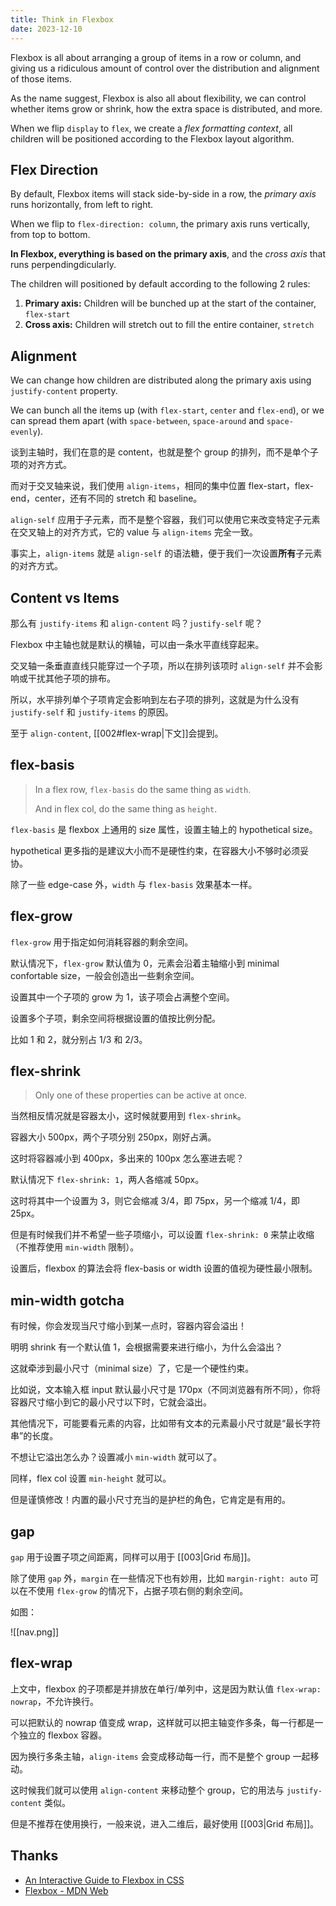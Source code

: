 ```yaml
---
title: Think in Flexbox
date: 2023-12-10
---
```


Flexbox is all about arranging a group of items in a row or column, and giving us a ridiculous amount of control over the distribution and alignment of those items.

As the name suggest, Flexbox is also all about flexibility, we can control whether items grow or shrink, how the extra space is distributed, and more.

When we flip `display` to `flex`, we create a _flex formatting context_, all children will be positioned according to the Flexbox layout algorithm.

## Flex Direction

By default, Flexbox items will stack side-by-side in a row, the _primary axis_ runs horizontally, from left to right.

When we flip to `flex-direction: column`, the primary axis runs vertically, from top to bottom. 

**In Flexbox, everything is based on the primary axis**, and the _cross axis_ that runs perpendingdicularly.

The children will positioned by default according to the following 2 rules:

1. **Primary axis:** Children will be bunched up at the start of the container, `flex-start`
2. **Cross axis:** Children will stretch out to fill the entire container, `stretch`

## Alignment

We can change how children are distributed along the primary axis using `justify-content` property.

We can bunch all the items up (with `flex-start`, `center` and `flex-end`), or we can spread them apart (with `space-between`, `space-around` and `space-evenly`).



谈到主轴时，我们在意的是 content，也就是整个 group 的排列，而不是单个子项的对齐方式。

而对于交叉轴来说，我们使用 `align-items`，相同的集中位置 flex-start，flex-end，center，还有不同的 stretch 和 baseline。

`align-self` 应用于子元素，而不是整个容器，我们可以使用它来改变特定子元素在交叉轴上的对齐方式，它的 value 与 `align-items` 完全一致。

事实上，`align-items` 就是 `align-self` 的语法糖，便于我们一次设置**所有**子元素的对齐方式。


## Content vs Items


那么有 `justify-items` 和 `align-content` 吗？`justify-self` 呢？

Flexbox 中主轴也就是默认的横轴，可以由一条水平直线穿起来。

交叉轴一条垂直直线只能穿过一个子项，所以在排列该项时 `align-self` 并不会影响或干扰其他子项的排布。

所以，水平排列单个子项肯定会影响到左右子项的排列，这就是为什么没有 `justify-self` 和 `justify-items` 的原因。

至于 `align-content`, [[002#flex-wrap|下文]]会提到。


## flex-basis

> In a flex row, `flex-basis` do the same thing as `width`.
> 
> And in flex col, do the same thing as `height`.

`flex-basis` 是 flexbox 上通用的 size 属性，设置主轴上的 hypothetical size。

hypothetical 更多指的是建议大小而不是硬性约束，在容器大小不够时必须妥协。

除了一些 edge-case 外，`width` 与 `flex-basis` 效果基本一样。


## flex-grow

`flex-grow` 用于指定如何消耗容器的剩余空间。

默认情况下，`flex-grow` 默认值为 0，元素会沿着主轴缩小到 minimal confortable size，一般会创造出一些剩余空间。

设置其中一个子项的 grow 为 1，该子项会占满整个空间。

设置多个子项，剩余空间将根据设置的值按比例分配。

比如 1 和 2，就分别占 1/3 和 2/3。



## flex-shrink

> Only one of these properties can be active at once.

当然相反情况就是容器太小，这时候就要用到 `flex-shrink`。

容器大小 500px，两个子项分别 250px，刚好占满。

这时将容器减小到 400px，多出来的 100px 怎么塞进去呢？

默认情况下 `flex-shrink: 1`，两人各缩减 50px。

这时将其中一个设置为 3，则它会缩减 3/4，即 75px，另一个缩减 1/4，即 25px。

但是有时候我们并不希望一些子项缩小，可以设置 `flex-shrink: 0` 来禁止收缩（不推荐使用 `min-width` 限制）。

设置后，flexbox 的算法会将 flex-basis or width 设置的值视为硬性最小限制。


## min-width gotcha

有时候，你会发现当尺寸缩小到某一点时，容器内容会溢出！

明明 shrink 有一个默认值 1，会根据需要来进行缩小，为什么会溢出？

这就牵涉到最小尺寸（minimal size）了，它是一个硬性约束。

比如说，文本输入框 input 默认最小尺寸是 170px（不同浏览器有所不同），你将容器尺寸缩小到它的最小尺寸以下时，它就会溢出。

其他情况下，可能要看元素的内容，比如带有文本的元素最小尺寸就是“最长字符串”的长度。

不想让它溢出怎么办？设置减小 `min-width` 就可以了。

同样，flex col 设置 `min-height` 就可以。

但是谨慎修改！内置的最小尺寸充当的是护栏的角色，它肯定是有用的。


## gap

`gap` 用于设置子项之间距离，同样可以用于 [[003|Grid 布局]]。

除了使用 `gap` 外，`margin` 在一些情况下也有妙用，比如 `margin-right: auto` 可以在不使用 `flex-grow` 的情况下，占据子项右侧的剩余空间。

如图：

![[nav.png]]




## flex-wrap

上文中，flexbox 的子项都是并排放在单行/单列中，这是因为默认值 `flex-wrap: nowrap`，不允许换行。

可以把默认的 nowrap 值变成 wrap，这样就可以把主轴变作多条，每一行都是一个独立的 flexbox 容器。

因为换行多条主轴，`align-items` 会变成移动每一行，而不是整个 group 一起移动。

这时候我们就可以使用 `align-content` 来移动整个 group，它的用法与 `justify-content` 类似。

但是不推荐在使用换行，一般来说，进入二维后，最好使用 [[003|Grid 布局]]。


## Thanks

- [An Interactive Guide to Flexbox in CSS](https://www.joshwcomeau.com/css/interactive-guide-to-flexbox)
- [Flexbox - MDN Web](https://developer.mozilla.org/zh-CN/docs/Glossary/Flexbox)